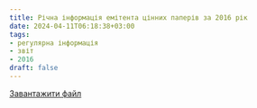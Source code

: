 ```yaml
---
title: Річна інформація емітента цінних паперів за 2016 рік
date: 2024-04-11T06:18:38+03:00
tags:
- регулярна інформація
- звіт
- 2016
draft: false
---
```


[Завантажити файл](31167727_2016.pdf)